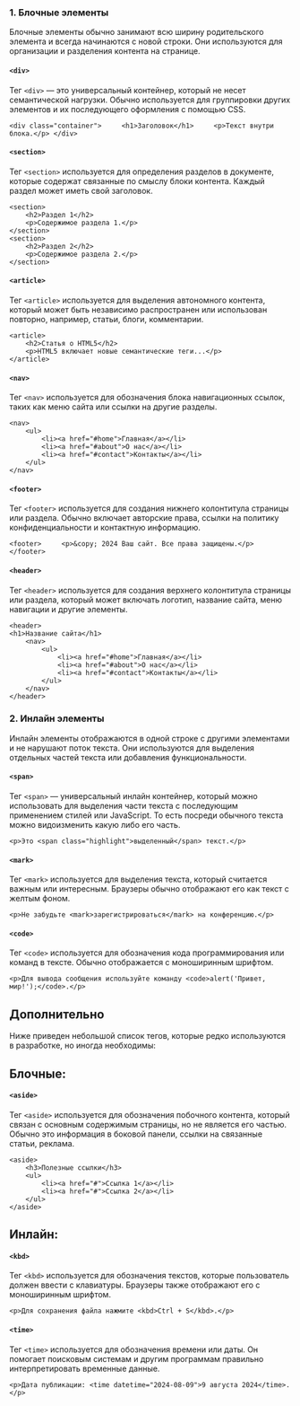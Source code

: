 
### 1. Блочные элементы

Блочные элементы обычно занимают всю ширину родительского элемента и всегда начинаются с новой строки. Они используются для организации и разделения контента на странице.

#### **`<div>`**
Тег `<div>` — это универсальный контейнер, который не несет семантической нагрузки. Обычно используется для группировки других элементов и их последующего оформления с помощью CSS.

`<div class="container">     <h1>Заголовок</h1>     <p>Текст внутри блока.</p> </div>`

#### **`<section>`**
Тег `<section>` используется для определения разделов в документе, которые содержат связанные по смыслу блоки контента. Каждый раздел может иметь свой заголовок.

```
<section>     
	<h2>Раздел 1</h2>     
	<p>Содержимое раздела 1.</p> 
</section> 
<section>     
	<h2>Раздел 2</h2>     
	<p>Содержимое раздела 2.</p> 
</section>
```

#### **`<article>`**
Тег `<article>` используется для выделения автономного контента, который может быть независимо распространен или использован повторно, например, статьи, блоги, комментарии.

```
<article>     
	<h2>Статья о HTML5</h2>     
	<p>HTML5 включает новые семантические теги...</p> 
</article>
```

#### **`<nav>`**
Тег `<nav>` используется для обозначения блока навигационных ссылок, таких как меню сайта или ссылки на другие разделы.

```
<nav>     
	<ul>         
		<li><a href="#home">Главная</a></li>         
		<li><a href="#about">О нас</a></li>         
		<li><a href="#contact">Контакты</a></li>     
	</ul> 
</nav>
```

#### **`<footer>`**
Тег `<footer>` используется для создания нижнего колонтитула страницы или раздела. Обычно включает авторские права, ссылки на политику конфиденциальности и контактную информацию.

`<footer>     <p>&copy; 2024 Ваш сайт. Все права защищены.</p> </footer>`

#### **`<header>`**
Тег `<header>` используется для создания верхнего колонтитула страницы или раздела, который может включать логотип, название сайта, меню навигации и другие элементы.

```
<header>     
<h1>Название сайта</h1>     
	<nav>         
		<ul>             
			<li><a href="#home">Главная</a></li>             
			<li><a href="#about">О нас</a></li>             
			<li><a href="#contact">Контакты</a></li>         
		</ul>     
	</nav> 
</header>
```

### 2. Инлайн элементы

Инлайн элементы отображаются в одной строке с другими элементами и не нарушают поток текста. Они используются для выделения отдельных частей текста или добавления функциональности.

#### **`<span>`**
Тег `<span>` — универсальный инлайн контейнер, который можно использовать для выделения части текста с последующим применением стилей или JavaScript. То есть посреди обычного текста можно видоизменить какую либо его часть.

`<p>Это <span class="highlight">выделенный</span> текст.</p>`

#### **`<mark>`**
Тег `<mark>` используется для выделения текста, который считается важным или интересным. Браузеры обычно отображают его как текст с желтым фоном.

`<p>Не забудьте <mark>зарегистрироваться</mark> на конференцию.</p>`

#### **`<code>`**
Тег `<code>` используется для обозначения кода программирования или команд в тексте. Обычно отображается с моноширинным шрифтом.

`<p>Для вывода сообщения используйте команду <code>alert('Привет, мир!');</code>.</p>`


## **Дополнительно**

Ниже приведен небольшой список тегов, которые редко используются в разработке, но иногда необходимы:

## Блочные:
#### **`<aside>`**
Тег `<aside>` используется для обозначения побочного контента, который связан с основным содержимым страницы, но не является его частью. Обычно это информация в боковой панели, ссылки на связанные статьи, реклама.

```
<aside>     
	<h3>Полезные ссылки</h3>     
	<ul>         
		<li><a href="#">Ссылка 1</a></li>         
		<li><a href="#">Ссылка 2</a></li>     
	</ul> 
</aside>
```

## Инлайн:

#### **`<kbd>`**
Тег `<kbd>` используется для обозначения текстов, которые пользователь должен ввести с клавиатуры. Браузеры также отображают его с моноширинным шрифтом.

`<p>Для сохранения файла нажмите <kbd>Ctrl + S</kbd>.</p>`

#### **`<time>`**
Тег `<time>` используется для обозначения времени или даты. Он помогает поисковым системам и другим программам правильно интерпретировать временные данные.

`<p>Дата публикации: <time datetime="2024-08-09">9 августа 2024</time>.</p>`